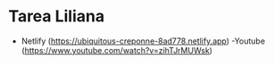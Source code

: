 # Tarea Liliana
- Netlify (https://ubiquitous-creponne-8ad778.netlify.app)
-Youtube (https://www.youtube.com/watch?v=zihTJrMUWsk)